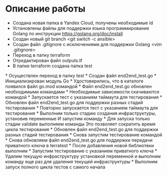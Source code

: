 # Описание работы
* Создана новая папка в Yandex Cloud, получены необходимые id
* Установлены файлы для поддержки языка программирования Golang по инструкции https://golang.org/doc/install
* Cоздан новый git branch
<git switch -c ansible>
* Создан файл .gitignore с исключениями для поддержки Golang
<vim .gitignore>
* Переход в папку terraform
* Отредактирован файл outputs.tf
* В папке terraform создана папка test
<mkdir test>
* Осуществлен переход в папку test
* Создан файл end2end_test.go
* Инициализирован модуль Go
<go mod init test>
* Удостоверились, что в каталоге появился файл go.mod командой
<head go.mod>
* Файл end2end_test.go обновлен необходимыми командами
* Необходимые зависимости скачиваются командой
<go get github.com/gruntwork-io/terratest/modules/terraform>
<go mod vendor>
* Запускается тест с указанием таймаута для тестирования
<go test -v ./ -timeout 30m -folder 'folder-id'>
* Обновлен файл end2end_test.go для поддержки разных стадий тестирования
<go mod vendor>
* Повторно запускается тест с указанием таймаута для тестирования
<go test -v ./ -timeout 30m -folder 'folder-id'>
* Выполним только стадию создания инфраструктуры, установив переменные
<export SKIP_validate=true>
<export SKIP_teardown=true>
И запустим команду
<go test -v ./ -timeout 30m -folder 'folder-id'>
* Для запуска только стадии validate выполняем команды
<export SKIP_setup=true>
<unset SKIP_validate>
Это позволяет сократить время цикла тестирования
* Обновлен файл end2end_test.go для поддержки разных стадий тестирования
* Снова запустим тестирование командой
<go test -v ./ -timeout 30m -folder 'folder-id'>
* Снова обновляем файл end2end_test.go для поддержки передачи приватного ключа в terratest
* После добавления новой библиотеки выполним
<go mod vendor>
* Запустим тестирование с указанием приватного ключа
<go test -v ./ -timeout 30m -folder 'folder-id' -ssh-key-pass '/home/user/.ssh/id_ed25519'>
* Удалим текущую инфраструктуру установкой переменной
<unset SKIP_teardown>
и выполним команду еще раз для удаления текущей инфраструктуры
<go test -v ./ -timeout 30m -folder 'folder-id' -ssh-key-pass '/home/user/.ssh/id_ed25519'>
* Выполним запуск полного цикла тестов с самого начала
<unset SKIP_setup>
<go test -v ./ -timeout 30m -folder 'folder-id' -ssh-key-pass '/home/user/.ssh/id_ed25519'>
